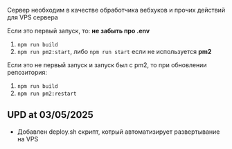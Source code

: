 Сервер необходим в качестве обработчика вебхуков и прочих действий для VPS сервера

Если это первый запуск, то:
__не забыть про .env__

1. ```npm run build```
2. ```npm run pm2:start```, либо ```npm run start``` если не используется **pm2**

Если это не первый запуск и запуск был с pm2, то при обновлении репозитория:
1. ```npm run build```
2. ```npm run pm2:restart```


## UPD at 03/05/2025

- Добавлен deploy.sh скрипт, котрый автоматизирует развертывание на VPS